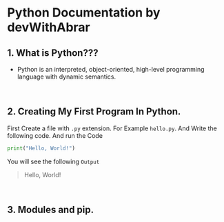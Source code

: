 # Python Documentation by devWithAbrar

## 1. What is Python???
- Python is an interpreted, object-oriented, high-level programming language with dynamic semantics.

<br />

## 2. Creating My First Program In Python.

First Create a file with `.py` extension. For Example `hello.py`. And Write the following code. And run the Code 

```python
print("Hello, World!")
```

You will see the following `Output`

> Hello, World!

<br />

## 3. Modules and pip.